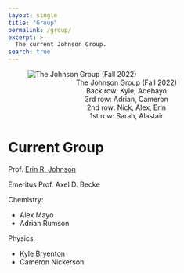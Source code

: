 ```yaml
---
layout: single
title: "Group"
permalink: /group/
excerpt: >-
  The current Johnson Group.
search: true
---
```


<figure style="width: 80%" class="align-center">
  <img src="{{ site.url }}{{ site.baseurl }}/assets/GroupPhoto2022.jpg" alt="The Johnson Group (Fall 2022)">
  <figcaption style="text-align: center"> The Johnson Group (Fall 2022) <br> Back row: Kyle, Adebayo <br> 3rd row: Adrian, Cameron <br> 2nd row: Nick, Alex, Erin <br> 1st row: Sarah, Alastair</figcaption>
</figure>

# Current Group

Prof. [Erin R. Johnson](https://erin-r-johnson.github.io/contact/)

Emeritus Prof. Axel D. Becke

Chemistry:
* Alex Mayo
* Adrian Rumson

Physics:
* Kyle Bryenton
* Cameron Nickerson

